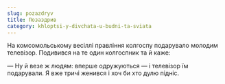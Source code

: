 ```yaml
---
slug: pozazdryv
title: Позаздрив
category: khloptsi-y-divchata-u-budni-ta-sviata
---
```

На комсомольському весіллі правління колгоспу подарувало молодим телевізор. Подивився на те один колгоспник та й каже:

— Ну й везе ж людям: вперше одружуються — і телевізор їм подарували. Я вже тричі женився і хоч би хто дулю підніс.

